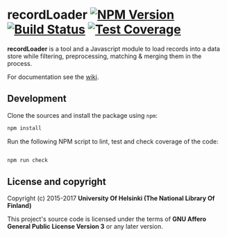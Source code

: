 # recordLoader [![NPM Version](https://img.shields.io/npm/v/record-loader.svg)](https://npmjs.org/package/record-loader) [![Build Status](https://travis-ci.org/NatLibFi/record-loader.svg)](https://travis-ci.org/NatLibFi/record-loader) [![Test Coverage](https://codeclimate.com/github/NatLibFi/record-loader/badges/coverage.svg)](https://codeclimate.com/github/NatLibFi/record-loader/coverage)

**recordLoader** is a tool and a Javascript module to load records into a data store while filtering, preprocessing, matching & merging them in the process.

For documentation see the [wiki](https://github.com/NatLibFi/record-loader/wiki).

## Development 

Clone the sources and install the package using `npm`:

```sh
npm install
```

Run the following NPM script to lint, test and check coverage of the code:

```javascript

npm run check

```

## License and copyright

Copyright (c) 2015-2017 **University Of Helsinki (The National Library Of Finland)**

This project's source code is licensed under the terms of **GNU Affero General Public License Version 3** or any later version.
